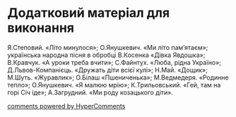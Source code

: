 <div id="hypercomments_widget" class="js-hypercomments-widget invisible"></div>

# Додатковий матеріал для виконання

Я.Степовий. «Літо минулося»; О.Янушкевич. «Ми літо пам’ятаєм»;   українська народна пісня в обробці В.Косенка «Дівка Явдошка»; В.Кравчук. «А уроки треба вчити»; С.Файнтух. «Люба, рідна Україно»; Д.Львов-Компанієць. «Дружать діти всієї кулі»; Н.Май. «Дощик»; М.Шуть. «Журавлик»; О.Білаш «Пшениченька»; М.Ведмедеря. «Родинне тепло»; О.Янушкевич. «Я малюю мрію»; К.Трильовський. «Гей, там на горі Січ іде»; А.Загрудний. «Ми роду козацького діти». 

<div class="js-hypercomments-container">
    <a href="http://hypercomments.com" class="hc-link" title="comments widget">comments powered by HyperComments</a>
</div>